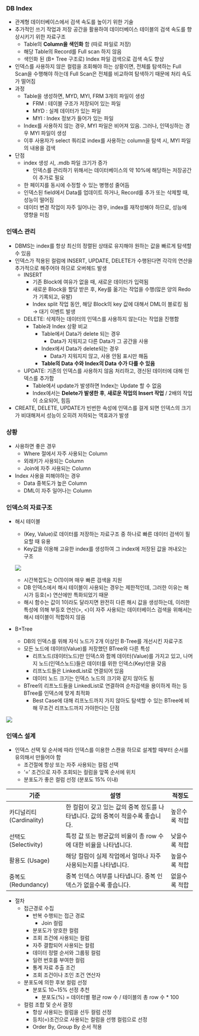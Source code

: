 ### DB Index

- 관계형 데이터베이스에서 검색 속도를 높이기 위한 기술
- 추가적인 쓰기 작업과 저장 공간을 활용하여 데이터베이스 테이블의 검색 속도를 향상시키기 위한 자료구조
    - Table의 **Column을 색인화** 함 (따로 파일로 저장)
    - 해당 Table의 Record를 Full scan 하지 않음
    - 색인화 된 (B+ Tree 구조로) Index 파일 검색으로 검색 속도 향상
- 인덱스를 사용하지 않은 컬럼을 조회해야 하는 상황이면, 전체를 탐색하는 Full Scan을 수행해야 하는데 Full Scan은 전체를 비교하여 탐색하기 때문에 처리 속도가 떨어짐
- 과정
    - Table을 생성하면, MYD, MYI, FRM 3개의 파일이 생성
        - FRM : 테이블 구조가 저장되어 있는 파일
        - MYD : 실제 데이터가 있는 파일
        - MYI : Index 정보가 들어가 있는 파일
    - Index를 사용하지 않는 경우, MYI 파일은 비어져 있음. 그러나, 인덱싱하는 경우 MYI 파일이 생성
    - 이후 사용자가 select 쿼리로 index를 사용하는 column을 탐색 시, MYI 파일의 내용을 검색
- 단점
    - index 생성 시, .mdb 파일 크기가 증가
        - 인덱스를 관리하기 위해서는 데이터베이스의 약 10%에 해당하는 저장공간이 추가로 필요
    - 한 페이지를 동시에 수정할 수 있는 병행성 줄어듬
    - 인덱스된 field에서 Data를 업데이트 하거나, Record를 추가 또는 삭제할 때, 성능이 떨어짐
    - 데이터 변경 작업이 자주 일어나는 경우, index를 재작성해야 하므로, 성능에 영향을 미침

### 인덱스 관리

- DBMS는 index를 항상 최신의 정렬된 상태로 유지해야 원하는 값을 빠르게 탐색할 수 있음
- 인덱스가 적용된 컬럼에 INSERT, UPDATE, DELETE가 수행된다면 각각의 연산을 추가적으로 해주어야 하므로 오버헤드 발생
    - INSERT
        - 기존 Block에 여유가 없을 때, 새로운 데이터가 입력됨
        - 새로운 Block을 할당 받은 후, Key를 옮기는 작업을 수행(많은 양의 Redo가 기록되고, 유발)
        - Index split 작업 동안, 해당 Block의 key 값에 대해서 DML이 블로킹 됨 → 대기 이벤트 발생
    - DELETE: 삭제하는 데이터의 인덱스를 사용하지 않는다는 작업을 진행함
        - Table과 Index 상황 비교
            - Table에서 Data가 delete 되는 경우
                - Data가 지워지고 다른 Data가 그 공간을 사용
            - Index에서 Data가 delete되는 경우
                - Data가 지워지지 않고, 사용 안됨 표시만 해둠
            - **Table의 Data 수와 Index의 Data 수가 다를 수 있음**
    - UPDATE: 기존의 인덱스를 사용하지 않음 처리하고, 갱신된 데이터에 대해 인덱스를 추가함
        - Table에서 update가 발생하면 Index는 Update 할 수 없음
        - Index에서는 **Delete가 발생한 후**, **새로운 작업의 Insert 작업** / 2배의 작업이 소요되어, 힘듬
- CREATE, DELETE, UPDATE가 빈번한 속성에 인덱스를 걸게 되면 인덱스의 크기가 비대해져서 성능이 오히려 저하되는 역효과가 발생

### 상황

- 사용하면 좋은 경우
    - Where 절에서 자주 사용되는 Column
    - 외래키가 사용되는 Column
    - Join에 자주 사용되는 Column
- Index 사용을 피해야하는 경우
    - Data 중복도가 높은 Column
    - DML이 자주 일어나는 Column

### 인덱스의 자료구조

- 해시 테이블
    - (Key, Value)로 데이터를 저장하는 자료구조 중 하나로 빠른 데이터 검색이 필요할 때 유용
    - Key값을 이용해 고유한 index를 생성하여 그 index에 저장된 값을 꺼내오는 구조
    
    ![](https://img1.daumcdn.net/thumb/R1280x0/?scode=mtistory2&fname=https://blog.kakaocdn.net/dn/RpMoO/btqKMzdg9TX/XYkGt2kqE0hr9rqhHx3o3K/img.png)
    
    - 시간복잡도는 O(1)이며 매우 빠른 검색을 지원
    - DB 인덱스에서 해시 테이블이 사용되는 경우는 제한적인데, 그러한 이유는 해시가 등호(=) 연산에만 특화되었기 때문
    - 해시 함수는 값이 1이라도 달라지면 완전히 다른 해시 값을 생성하는데, 이러한 특성에 의해 부등호 연산(>, <)이 자주 사용되는 데이터베이스 검색을 위해서는 해시 테이블이 적합하지 않음
- B+Tree
    - DB의 인덱스를 위해 자식 노드가 2개 이상인 B-Tree를 개선시킨 자료구조
    - 모든 노드에 데이터(Value)를 저장했던 BTree와 다른 특성
        - 리프노드(데이터노드)만 인덱스와 함께 데이터(Value)를 가지고 있고, 나머지 노드(인덱스노드)들은 데이터를 위한 인덱스(Key)만을 갖음
        - 리프노드들은 LinkedList로 연결되어 있음
        - 데이터 노드 크기는 인덱스 노드의 크기와 같지 않아도 됨
    - BTree의 리프노드들을 LinkedList로 연결하여 순차검색을 용이하게 하는 등 BTree를 인덱스에 맞게 최적화
        - Best Case에 대해 리프노드까지 가지 않아도 탐색할 수 있는 BTree에 비해 무조건 리프노드까지 가야한다는 단점

![](https://img1.daumcdn.net/thumb/R1280x0/?scode=mtistory2&fname=https://blog.kakaocdn.net/dn/d78iJ0/btqKRYbLdM9/nIvz1M4gffMl4YHS77JSfK/img.png)

### 인덱스 설계

- 인덱스 선택 및 순서에 따라 인덱스를 이용한 스캔을 하므로 설계할 때부터 순서를 유의해서 만들어야 함
    - 조건절에 항상 또는 자주 사용되는 컬럼 선택
    - ‘=’ 조건으로 자주 조회되는 컬럼을 앞쪽 순서에 위치
    - 분포도가 좋은 컬럼 선정 (분포도 15% 이내)

| 기준 | 설명 | 적정도 |
| --- | --- | --- |
| 카디널리티 (Cardinality) | 한 컬럼이 갖고 있는 값의 중복 정도를 나타냅니다. 값의 중복이 적을수록 좋습니다. | 높은수록 적합 |
| 선택도 (Selectivity) | 특정 값 또는 평균값의 비율이 총 row 수에 대한 비율을 나타냅니다. | 낮을수록 적합 |
| 활용도 (Usage) | 해당 컬럼이 실제 작업에서 얼마나 자주 사용되는지를 나타냅니다. | 높을수록 적합 |
| 중복도 (Redundancy) | 중복 인덱스 여부를 나타냅니다. 중복 인덱스가 없을수록 좋습니다. | 없을수록 적합 |
- 절차
    - 접근경로 수집
        - 반복 수행되는 접근 경로
            - Join 컬럼
        - 분포도가 양호한 컬럼
        - 조회 조건에 사용되는 컬럼
        - 자주 결합되어 사용되는 컬럼
        - 데이터 정렬 순서와 그룹핑 컬럼
        - 일련 번호를 부여한 컬럼
        - 통계 자료 추출 조건
        - 조회 조건이나 조인 조건 연산자
    - 분포도에 의한 후보 컬럼 선정
        - 분포도 10~15% 선정 추천
            - 분포도(%) = 데이터별 평균 row 수 / 테이블의 총 row 수 * 100
    - 컬럼 조합 및 순서 결정
        - 항상 사용되는 컬럼을 선두 컬럼 선정
        - 등치(=)조건으로 사용되는 컬럼을 선행 컬럼으로 선정
        - Order By, Group By 순서 적용